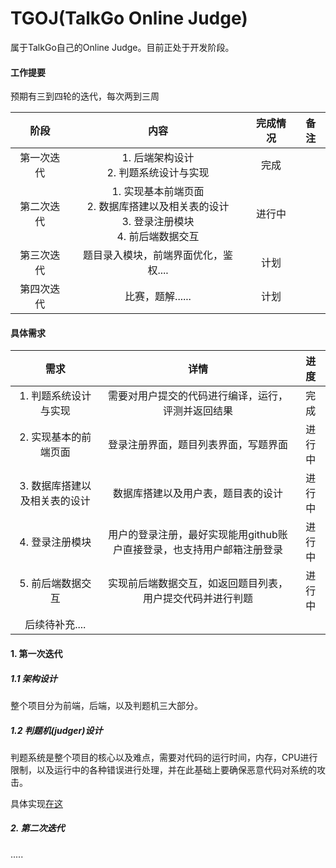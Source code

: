 # TGOJ(TalkGo Online Judge)
属于TalkGo自己的Online Judge。目前正处于开发阶段。



#### 工作提要

预期有三到四轮的迭代，每次两到三周

|    阶段    |                             内容                             | 完成情况 | 备注 |
| :--------: | :----------------------------------------------------------: | :------: | :--: |
| 第一次迭代 |          1.  后端架构设计<br>2.  判题系统设计与实现          |   完成   |      |
| 第二次迭代 | 1.  实现基本前端页面 <br>2. 数据库搭建以及相关表的设计 <br>3.  登录注册模块 <br>4.  前后端数据交互 |  进行中  |      |
| 第三次迭代 |             题目录入模块，前端界面优化，鉴权....             |   计划   |      |
| 第四次迭代 |                       比赛，题解......                       |   计划   |      |



#### 具体需求

|             需求              |                             详情                             |  进度  |
| :---------------------------: | :----------------------------------------------------------: | :----: |
|     1. 判题系统设计与实现     |      需要对用户提交的代码进行编译，运行，评测并返回结果      |  完成  |
|     2. 实现基本的前端页面     |             登录注册界面，题目列表界面，写题界面             | 进行中 |
| 3. 数据库搭建以及相关表的设计 |              数据库搭建以及用户表，题目表的设计              | 进行中 |
|        4. 登录注册模块        | 用户的登录注册，最好实现能用github账户直接登录，也支持用户邮箱注册登录 | 进行中 |
|       5. 前后端数据交互       |  实现前后端数据交互，如返回题目列表，用户提交代码并进行判题  | 进行中 |
|        后续待补充....         |                                                              |        |



#### 1. 第一次迭代

##### 1.1 架构设计

整个项目分为前端，后端，以及判题机三大部分。



##### 1.2 判题机(judger)设计

判题系统是整个项目的核心以及难点，需要对代码的运行时间，内存，CPU进行限制，以及运行中的各种错误进行处理，并在此基础上要确保恶意代码对系统的攻击。

具体实现[在这](https://github.com/talkgo/tgoj/blob/main/judger/README.md)

##### 2. 第二次迭代

.....
